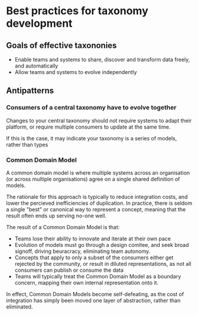 # Best practices for taxonomy development

## Goals of effective taxononies

* Enable teams and systems to share, discover and transform data freely, and automatically
* Allow teams and systems to evolve independently

## Antipatterns

### Consumers of a central taxonomy have to evolve together

Changes to your central taxonomy should not require systems to adapt their platform, or  require multiple consumers to update at the same time.

If this is the case, it may indicate your taxonomy is a series of models, rather than types

### Common Domain Model

A common domain model is where multiple systems across an organisation \(or across multiple organisations\) agree on a single shared definition of models.  

The rationale for this approach is typically to reduce integration costs, and lower the percieved inefficiencies of duplication.  In practice, there is seldom a single "best" or canonical way to represent a concept, meaning that the result often ends up serving no-one well.

The result of a Common Domain Model is that:

* Teams lose their ability to innovate and iterate at their own pace
* Evolution of models must go through a design comitee, and seek broad signoff, driving beuracracy, eliminating team autonomy.
* Concepts that apply to only a subset of the consumers either get rejected by the community, or result in diluted representations, as not all consumers can publish or consume the data
* Teams will typically treat the Common Domain Model as a boundary concern, mapping their own internal representation onto it.  

In effect, Common Domain Models become self-defeating, as the cost of integration has simply been moved one layer of abstraction, rather than eliminated.



